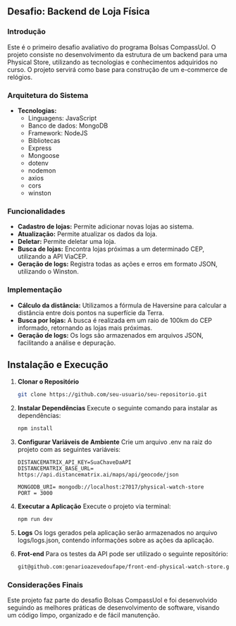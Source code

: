 ## Desafio: Backend de Loja Física

### Introdução
Este é o primeiro desafio avaliativo do programa Bolsas CompassUol. O projeto consiste no desenvolvimento da estrutura de um backend para uma Physical Store, utilizando as tecnologias e conhecimentos adquiridos no curso. O projeto servirá como base para construção de um e-commerce de relógios.

### Arquitetura do Sistema
* **Tecnologias:**
  * Linguagens: JavaScript
  * Banco de dados: MongoDB 
  * Framework: NodeJS
  * Bibliotecas
  - Express
  - Mongoose
  - dotenv
  - nodemon
  - axios
  - cors
  - winston

### Funcionalidades
* **Cadastro de lojas:** Permite adicionar novas lojas ao sistema.
* **Atualização:** Permite atualizar os dados da loja.
* **Deletar:** Permite deletar uma loja.
* **Busca de lojas:** Encontra lojas próximas a um determinado CEP, utilizando a API ViaCEP.
* **Geração de logs:** Registra todas as ações e erros em formato JSON, utilizando o Winston.

### Implementação
* **Cálculo da distância:** Utilizamos a fórmula de Haversine para calcular a distância entre dois pontos na superfície da Terra.
* **Busca por lojas:** A busca é realizada em um raio de 100km do CEP informado, retornando as lojas mais próximas.
* **Geração de logs:** Os logs são armazenados em arquivos JSON, facilitando a análise e depuração.

## Instalação e Execução

1. **Clonar o Repositório**

    ```bash
    git clone https://github.com/seu-usuario/seu-repositorio.git

2. **Instalar Dependências**
Execute o seguinte comando para instalar as dependências:
    ```bash
    npm install

3. **Configurar Variáveis de Ambiente**
Crie um arquivo .env na raiz do projeto com as seguintes variáveis:
    ```bach
    DISTANCEMATRIX_API_KEY=SuaChaveDaAPI
    DISTANCEMATRIX_BASE_URL= https://api.distancematrix.ai/maps/api/geocode/json
    
    MONGODB_URI= mongodb://localhost:27017/physical-watch-store
    PORT = 3000

4. **Executar a Aplicação**
Execute o projeto via terminal:
    ```bash	
    npm run dev  

5. **Logs**
Os logs gerados pela aplicação serão armazenados no arquivo logs/logs.json, contendo informações sobre as ações da aplicação.

6. **Frot-end**
Para os testes da API pode ser utilizado o seguinte repositório:
    ```bash
    git@github.com:genarioazevedoufape/front-end-physical-watch-store.git

### Considerações Finais
Este projeto faz parte do desafio Bolsas CompassUol e foi desenvolvido seguindo as melhores práticas de desenvolvimento de software, visando um código limpo, organizado e de fácil manutenção.

